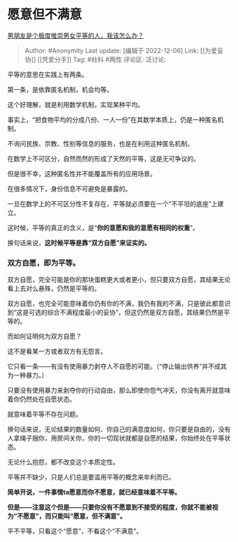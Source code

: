 # 愿意但不满意
[男朋友是个极度推崇男女平等的人，我该怎么办？](https://www.zhihu.com/question/329600375/answer/2789368344)

> Author: #Anonymity
> Last update: [编辑于 2022-12-06]
> Link: [[为爱妥协]] [[凭爱分手]]
> Tag: #社科 #两性
> 评论区:
> 泛讨论:

平等的意思在实践上有两条。

第一条，是依靠匿名机制，机会均等。

这个好理解，就是利用数学机制，实现某种平均。

事实上，“把食物平均的分成八份、一人一份”在其数学本质上，仍是一种匿名机制。

不询问民族、宗教、性别等信息的服务，也是在利用这种匿名机制。

在数学上不可区分，自然而然的形成了天然的平等，这是无可争议的。

但是很不幸，这种匿名性并不能覆盖所有的应用场景。

在很多情况下，身份信息不可避免是暴露的。

一旦在数学上的不可区分性不复存在，平等就必须要在一个“不平坦的底座”上建立。

这时候，平等的真正的含义，是“**你的意愿和我的意愿有相同的权重**”。

换句话来说，**这时候平等是靠“双方自愿”来证实的。**

### 双方自愿，即为平等。

双方自愿，完全可能是你的那块蛋糕更大或者更小，但只要双方自愿，其结果无论看上去对么悬殊，仍然是平等的。

双方自愿，也完全可能意味着你仍有你的不满，我仍有我的不满，只是彼此都意识到“这是可选的综合不满程度最小的妥协”，但这仍然是双方自愿，其结果仍然是平等的。

而如何证明何为双方自愿？

这不是看某一方或者双方有无怨言。

它只看一条——有没有使用暴力剥夺人不自愿的可能。（“停止输出供养”并不成其为一种暴力。）

只要没有使用暴力来剥夺你的行动自由，那么即使你怨气冲天，你没有离开就意味着你仍然处在自愿状态。

就意味着平等不存在问题。

换句话来说，无论结果的数量如何、你自己的满意度如何，你只要是自由的，没有人拿绳子捆你，用房间关你，你的一切现状就都是自愿的结果，你始终处在平等状态。

无论什么抱怨，都不改变这个本质定性。

平等并不缺少，只是人们总是要滥用平等的概念来牟利而已。

**简单开说，一件事情ta愿意而你不愿意，就已经意味着不平等。**

**但是——注意这个但是——只要你没有不愿意到不接受的程度，你就不能被视为“不愿意”，而只能叫“愿意，但不满意”。**

平不平等，只看这个“愿意”，不看这个“不满意”。
